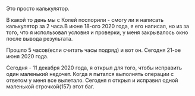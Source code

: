 Это просто калькулятор.

В какой то день мы с Колей поспорили - смогу ли я написать калькулятор за 2 часа.В июне 18-ого 2020 года,
я его написал, но из за того, что я использовал условия и проверки, у меня закрывалось окно после вывода результата.

Прошло 5 часов(если считать часы подряд) и вот он.
Сегодня 21-ое июня 2020 года.

Сегодня - 11 декабря 2020 года, я открыл для того,  чтобы исправить один маленький недочет. Когда я пытался выполнять операции с ответом у меня все вылетало. Сегодня я открыл и исправил одной маленькой строчкой(157) этот баг.
